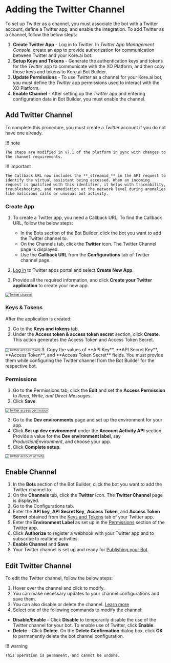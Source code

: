 # Adding the Twitter Channel

To set up Twitter as a channel, you must associate the bot with a Twitter account, define a Twitter app, and enable the integration. To add Twitter as a channel, follow the below steps:



1. **Create Twitter App** - Log in to Twitter. In _Twitter App Management Console_, create an app to provide authorization for communication between Twitter and your Kore.ai bot.
2. **Setup Keys and Tokens** - Generate the authentication keys and tokens for the _Twitter_ app to communicate with the XO Platform, and then copy those keys and tokens to Kore.ai Bot Builder.
3. **Update Permissions** - To use _Twitter_ as a channel for your Kore.ai bot, you must define the _Twitter_ app permissions used to interact with the XO Platform.
4. **Enable Channel** - After setting up the _Twitter_ app and entering configuration data in Bot Builder, you must enable the channel.


## Add Twitter Channel

To complete this procedure, you must create a _Twitter_ account if you do not have one already.

!!! note

    The steps are modified in v7.1 of the platform in sync with changes to the channel requirements.

!!! important

    The Callback URL now includes the **_streamid_** in the API request to identify the virtual assistant being accessed. When an incoming request is qualified with this identifier, it helps with traceability, troubleshooting, and remediation at the network level during anomalies like malicious calls or unusual bot activity.


### Create App


1. To create a Twitter app, you need a Callback URL. To find the Callback URL, follow the below steps:

    * In the Bots section of the Bot Builder, click the bot you want to add the Twitter channel to.
    * On the Channels tab, click the **Twitter** icon. The Twitter Channel page is displayed.
    * Use the **Callback URL** from the **Configurations** tab of Twitter channel page.

2. [Log in](https://apps.twitter.com/) to Twitter apps portal and select **Create New App**.
3. Provide all the required information, and click **Create your Twitter application** to create your new app.
<img src="../images/Twitter.png" alt="Twitter channel" title="Twitter channel" style="border: 1px solid gray; zoom:70%;">




### Keys & Tokens

After the application is created:

1. Go to the **Keys and tokens** tab.
2. Under the **Access token & access token secret** section, click **Create**. This action generates the Access Token and Access Token Secret.
<img src="../images/Twitter1.png" alt="Twitter access token" title="Twitter access token" style="border: 1px solid gray; zoom:70%;">
3. Copy the values of **API Key**, **API Secret Key**, **Access Token**, and **Access Token Secret** fields. You must provide them while configuring the Twitter channel  from the Bot Builder for the respective bot.


### Permissions


1. Go to the Permissions tab; click the **Edit** and set the **Access Permission** to _Read, Write, and Direct Messages_.
2. Click **Save**.
<img src="../images/Twitter2.png" alt="Twitter access permission" title="Twitter access permission" style="border: 1px solid gray; zoom:70%;">

3. Go to the **Dev environments** page and set up the environment for your app.
4. Click **Set up dev environment** under the **Account Activity API** section. Provide a value for the **Dev environment label**, say _ProductionEnvironment_, and choose your app.
5. Click **Complete setup**.
<img src="../images/Twitter3.png" alt="Twitter account activity" title="Twitter account activity" style="border: 1px solid gray; zoom:70%;">


## Enable Channel



1. In the **Bots** section of the Bot Builder, click the bot you want to add the Twitter channel to.
2. On the **Channels** tab, click the **Twitter** icon. The **Twitter Channel** page is displayed.
3. Go to the Configurations tab.
4. Enter the **API key**, **API Secret Key**, **Access Token**, and **Access Token Secret** obtained from the [Keys and Tokens](#keys--tokens) tab of your Twitter app.
5. Enter the **Environment Label** as set up in the [Permissions](#permissions) section of the Twitter app.
6. Click **Authorize** to register a webhook with your Twitter app and to subscribe to realtime activities.
7. **Enable Channel** and **Save**.
8. Your Twitter channel is set up and ready for [Publishing your Bot](../deploy/publishing-bot.md).


## Edit Twitter Channel

To edit the Twitter channel, follow the below steps:


1. Hover over the channel and click to modify.
2. You can make necessary updates to your channel configurations and save them.
3. You can also disable or delete the channel. [Learn more](adding-channels-to-your-bot.md#editing-testing-disabling-or-deleting-channels)
4. Select one of the following commands to modify the channel:

  * **Disable/Enable** – Click **Disable** to temporarily disable the use of the Twitter channel for your bot. To enable use of Twitter, click **Enable**.
  * **Delete** – Click **Delete**. On the **Delete Confirmation** dialog box, click **OK** to permanently delete the bot channel configuration.

!!! warning

    This operation is permanent, and cannot be undone.
